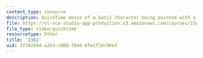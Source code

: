 ```yaml
---
content_type: resource
description: QuickTime movie of a kanji character being painted with a brush.
file: https://ol-ocw-studio-app-production.s3.amazonaws.com/courses/21g-504-japanese-iv-spring-2009/31582894a2b3c00076e66fe1f7dc96e3_2162.mov
file_type: video/quicktime
resourcetype: Other
title: '2162'
uid: 31582894-a2b3-c000-76e6-6fe1f7dc96e3
---
```

